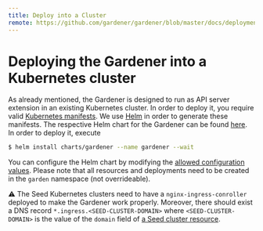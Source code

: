 ```yaml
---
title: Deploy into a Cluster
remote: https://github.com/gardener/gardener/blob/master/docs/deployment/kubernetes.md
---
```

# Deploying the Gardener into a Kubernetes cluster
As already mentioned, the Gardener is designed to run as API server extension in an existing Kubernetes cluster. In order to deploy it, you require valid [Kubernetes manifests](https://kubernetes.io/docs/concepts/cluster-administration/manage-deployment/). We use [Helm](http://helm.sh/) in order to generate these manifests. The respective Helm chart for the Gardener can be found [here](https://raw.githubusercontent.com/gardener/gardener/master/docs/deployment/../../charts/gardener). In order to deploy it, execute


```bash
$ helm install charts/gardener --name gardener --wait
```

You can configure the Helm chart by modifying the [allowed configuration values](https://raw.githubusercontent.com/gardener/gardener/master/docs/deployment/../../charts/gardener/values.yaml). Please note that all resources and deployments need to be created in the `garden` namespace (not overrideable).

:warning: The Seed Kubernetes clusters need to have a `nginx-ingress-conroller` deployed to make the Gardener work properly. Moreover, there should exist a DNS record `*.ingress.<SEED-CLUSTER-DOMAIN>` where `<SEED-CLUSTER-DOMAIN>` is the value of the `domain` field of [a Seed cluster resource](https://raw.githubusercontent.com/gardener/gardener/master/docs/deployment/../../example/50-seed-aws.yaml).

